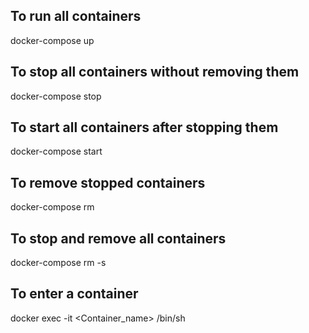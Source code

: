 ## To run all containers
docker-compose up
## To stop all containers without removing them
docker-compose stop
## To start all containers after stopping them
docker-compose start
## To remove stopped containers
docker-compose rm
## To stop and remove all containers
docker-compose rm -s
## To enter a container
docker exec -it <Container_name> /bin/sh
